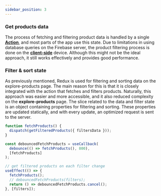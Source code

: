 ```yaml
---
sidebar_position: 3
---
```


### Get products data

The process of fetching and filtering product data is handled by a single **[Action](https://github.com/its-mohammad-js/EcoVibe/blob/main/src/reducers/products/productsSlice.js)**, and most parts of the app use this state. Due to limitations in using database queries on the Firebase server, the product filtering process is done on the **[client-side](https://github.com/its-mohammad-js/EcoVibe/blob/main/src/common/utils/filterPorducts.js)** device. Although this might not be the ideal approach, it still works effectively and provides good performance.

### Filter & sort state

As previously mentioned, Redux is used for filtering and sorting data on the explore-products page. The main reason for this is that it is closely integrated with the action that fetches and filters products. Naturally, this approach was easier and more accessible, and it also reduced complexity on the **explore-products** page. The slice related to the data and filter state is an object containing properties for filtering and sorting. These properties are updated statically, and with every update, an optimized request is sent to the server.

```jsx title="get products on filter changes"
function fetchProducts() {
  dispatch(getFilteredProducts({ filtersData }));
}

const debouncedFetchProducts = useCallback(
  debounce(() => fetchProducts(), 800),
  [fetchProducts]
);

// get filtered products on each filter change
useEffect(() => {
  fetchProducts();
  // debouncedFetchProducts(filters);
  return () => debouncedFetchProducts.cancel();
}, [filters]);
```
